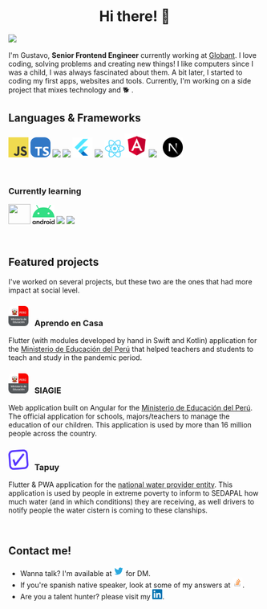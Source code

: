 <h1 align="center">Hi there! 👋</h1>

![](https://img.shields.io/github/stars/gugadev?style=social)

I'm Gustavo, **Senior Frontend Engineer** currently working at [Globant](https://globant.com). I love coding, solving problems and creating new things! I like computers since I was a child, I was always fascinated about them. A bit later, I started to coding my first apps, websites and tools. Currently, I'm working on a side project that mixes technology and 🐕 .

## Languages & Frameworks

<img src="images/javascript.png" width="40" /> <img src="images/typescript.png" width="40" style="border-radius: 12px" /> <img src="https://cdn.worldvectorlogo.com/logos/python-5.svg" width="40" /> <img src="https://cdn.worldvectorlogo.com/logos/java-4.svg" height="44" /> <img src="images/flutter.png" width="40" /> <img src="https://i.imgur.com/C3MdSQw.png" width="40"/> <img src="images/react.png" width="40" /><img src="images/angular.png" width="48" /><img src="https://cdn.worldvectorlogo.com/logos/nodejs-icon.svg" width="40" /> <img src="images/nextjs.png" width="40" style="margin-left: 8px" />

<br />

### Currently learning

<!-- <img src="images/svelte.png" width="36" /> <img src="images/vue.png" width="40" /> <img src="images/qwik.png" width="40" /> -->
<img src="https://cdn.worldvectorlogo.com/logos/kotlin-1.svg" width="44" height="40" /> <img src="images/android.png" width="44" /> <img src="https://cdn.worldvectorlogo.com/logos/c-1.svg" width="44" /> <img src="https://cdn.worldvectorlogo.com/logos/c.svg" width="44" />

<br />

## Featured projects

I've worked on several projects, but these two are
the ones that had more impact at social level.


<h3>
<img src="images/minedu.jpeg" width="40" style="border-radius: 8px;" />
<span style="margin-left: 8px;">Aprendo en Casa</span>
</h3>

Flutter (with modules developed by hand in Swift and Kotlin) application for the [Ministerio de Educación del Perú](https://www.gob.pe/minedu) that helped teachers and students to teach and study in the pandemic period.

<h3>
<img src="images/minedu.jpeg" width="40" style="border-radius: 8px;" />
<span style="margin-left: 8px;">SIAGIE</span>
</h3>

Web application built on Angular for the [Ministerio de Educación del Perú](https://www.gob.pe/minedu). The official application for schools, majors/teachers to manage the education of our children. This application is used by more than 16 million people across the country.

<h3>
<img src="images/tapuy.png" width="40" style="border-radius: 8px;" />
<span style="margin-left: 8px">Tapuy</span>
</h3>

Flutter & PWA application for the [national water provider entity](https://www.gob.pe/institucion/sedapal/institucional). This application is used by people in extreme poverty to inform to SEDAPAL how much water (and in which conditions) they are receiving, as well drivers to notify people the water cistern is coming to these clanships.

<br />

## Contact me!

- Wanna talk? I'm available at <a href="https://twitter.com/igugadev" target="_blank"><img src="images/twitter.png" width="20" /></a> for DM.
- If you're spanish native speaker, look at some of my answers at <a href="https://es.stackoverflow.com/users/26302/gugadev?tab=answers"  target="_blank"><img src="images/stackoverflow.png" width="20" /></a>.
- Are you a talent hunter? please visit my <a href="https://www.linkedin.com/in/gugadev/"  target="_blank"><img src="images/linkedin.png" width="20" /></a>.
